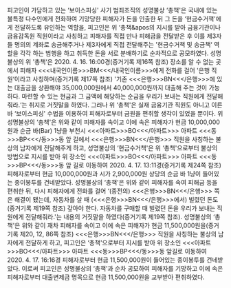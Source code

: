 피고인이 가담하고 있는 ‘보이스피싱' 사기 범죄조직의 성명불상 ‘총책'은 국내에 있는 불특정 다수인에게 전화하여 기망당한 피해자가 돈을 인출한 뒤 그 돈을 ‘현금수거책'에게 전달하도록 유인하는 역할을, 피고인은 위 ‘총책&apos의 지시를 받아 금융기관이나 금융감독원 직원이라고 사칭하고 피해자를 직접 만나 피해금을 전달받은 후 이를 제3자들 명의의 계좌로 송금해주거나 제3자에게 직접 전달해주는 '현금수거책 및 송금책‘ 역할을 각각 하는 범행을 하고 취득한 돈을 서로 분배하기로 순차적으로 공모하였다.
성명불상의 위 '총책‘은 2020. 4. 16. 16:00경(증거기록 제16쪽 참조) 장소를 알 수 없는 곳에서 피해자 <<<내국인이름>>>BM<<</내국인이름>>>에게 전화를 걸어 '은행 직원‘이라고 사칭하며(증거기록 제17쪽 참조) '기존 <<<은행>>>BN<<</은행>>>에 있는 대출금을 상환해야 35,000,000원에서 40,000,000원까지 대출해 주는 것이 가능하다. 마련할 수 있는 현금과 그 금액에 해당하는 순금을 우리가 보내는 직원에게 전달해줘라.‘는 취지로 거짓말을 하였다.
그러나 위 ‘총책'은 실재 금융기관 직원도 아니고 이른바 ‘보이스피싱' 수법을 이용하여 피해자로부터 금원을 편취할 생각이 있었을 뿐이다.
위 성명불상의 ‘총책'은 위와 같이 피해자를 속이고 이에 속은 피해자가 현금 10,000,000원과 순금 바(Bar) 1냥을 부천시 <<<아파트>>>BO<<</아파트>>> 아파트 <<<동>>>BP<<</동>>>동 앞 길에서 <<<은행>>>BN<<</은행>>> 직원을 사칭하는 불상의 남자에게 전달해주게 하고, 성명불상의 ‘현금수거책'은 위 ‘총책'으로부터 불상의 방법으로 지시를 받아 위 장소인 <<<아파트>>>BO<<</아파트>>> 아파트 <<<동>>>BP<<</동>>>동 앞 길로 이동하여 2020. 4. 17. 13:11경(증거기록 제24쪽 참조) 피해자로부터 현금 10,000,000원과 시가 2,900,000원 상당의 순금 바 1냥이 들어있는 종이봉투를 건네받았다.
성명불상의 ‘총책'은 위와 같이 피해자를 속여 피해금 등을 편취한 뒤, 다시 피해자에게 전화를 걸어 ‘(종전의) <<<은행>>>BN<<</은행>>> 쪽은 해결이 됐는데, 자동차를 살 때 (<<<은행>>>BN<<</은행>>>에서) 빌렸던 돈도(증거기록 제19쪽 참조) 갚아야 한다. 자동차를 구매할 때 빌렸던 돈을 우리가 보내는 직원에게 전달해줘라.'는 내용의 거짓말을 하였다(증거기록 제19쪽 참조).
성명불상의 ‘총책'은 위와 같이 재차 피해자를 속이고 이에 속은 피해자가 현금 11,500,000원을(증거기록 제20, 12, 86쪽 참조) <<<은행>>>BN<<</은행>>> 직원을 사칭하는 불상의 남자에게 전달하게 하고, 피고인은 ‘총책'으로부터 지시를 받아 위 장소인 <<<아파트>>>BO<<</아파트>>> 아파트 <<<동>>>BP<<</동>>>동 앞길로 이동하여 2020. 4. 17. 16:16경 피해자로부터 현금 11,500,000원이 들어있는 종이봉투를 건네받았다.
이로써 피고인은 성명불상의 ‘총책'과 순차 공모하여 피해자를 기망하고 이에 속은 피해자로부터 대출변제금 명목으로 현금 11,500,000원을 교부받아 편취하였다.